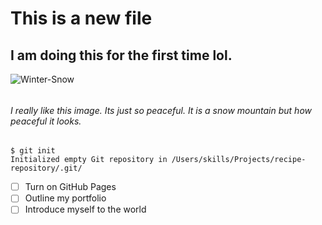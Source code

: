 # <h1> This is a new file </h1>
## <h2> I am doing this for the first time lol. </h2> 
![Winter-Snow](https://github.com/user-attachments/assets/82d9e635-9a94-42dd-8db9-726599de2cc8)
###### <h6> I really like this image. Its just so peaceful. It is a snow mountain but how peaceful it looks. </h6>
 ```
 $ git init
 Initialized empty Git repository in /Users/skills/Projects/recipe-repository/.git/
 ```
- [ ] Turn on GitHub Pages
- [ ] Outline my portfolio
- [ ] Introduce myself to the world
